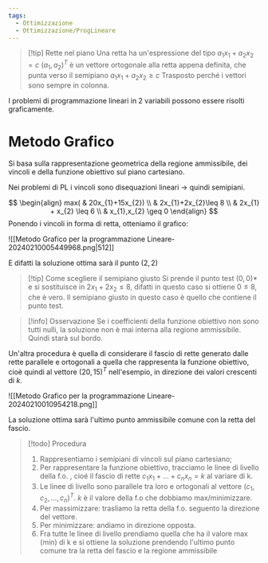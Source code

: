 ```yaml
---
tags:
  - Ottimizzazione
  - Ottimizzazione/ProgLineare
---
```


> [!tip] Rette nel piano
> Una retta ha un'espressione del tipo $a_{1}x_{1}+a_{2}x_{2}=c$
> $(a_{1},a_{2})^T$ è un vettore ortogonale alla retta appena definita, che punta verso il semipiano $a_{1}x_{1}+a_{2}x_{2}\geq c$
> Trasposto perché i vettori sono sempre in colonna.

I problemi di programmazione lineari in 2 variabili possono essere risolti graficamente.

# Metodo Grafico

Si basa sulla rappresentazione geometrica della regione ammissibile, dei vincoli e della funzione obiettivo sul piano cartesiano. 

Nei problemi di PL i vincoli sono disequazioni lineari $\to$ quindi semipiani.

$$
\begin{align}
max( & 20x_{1}+15x_{2}) \\
& 2x_{1}+2x_{2}\leq 8 \\
& 2x_{1} + x_{2} \leq 6 \\
& x_{1},x_{2} \geq 0
\end{align}
$$
Ponendo i vincoli in forma di retta, otteniamo il grafico:

![[Metodo Grafico per la programmazione Lineare-20240210005449968.png|512]]

E difatti la soluzione ottima sarà il punto $(2,2)$

> [!tip] Come scegliere il semipiano giusto
> Si prende il punto test $(0,0)*$ e si sostituisce in $2x_{1}+2x_{2}\leq 8$, difatti in questo caso si ottiene $0\leq 8$, che è vero.
> Il semipiano giusto in questo caso è quello che contiene il punto test.

> [!info] Osservazione
> Se i coefficienti della funzione obiettivo non sono tutti nulli, la soluzione non è mai interna alla regione ammissibile.
> Quindi starà sul bordo.

Un'altra procedura è quella di considerare il fascio di rette generato dalle rette parallele e ortogonali a quella che rappresenta la funzione obiettivo, cioè quindi al vettore $(20,15)^T$ nell'esempio, in direzione dei valori crescenti di $k$.

![[Metodo Grafico per la programmazione Lineare-20240210010954218.png]]

La soluzione ottima sarà l'ultimo punto ammissibile comune con la retta del fascio.


> [!todo] Procedura
> 1. Rappresentiamo i semipiani di vincoli sul piano cartesiano;
> 2. Per rappresentare la funzione obiettivo, tracciamo le linee di livello della f.o. , cioé il fascio di rette $c_{1}x_{1}+\dots+c_{n}x_{n}=k$ al variare di k.
> 3. Le linee di livello sono parallele tra loro e ortogonali al vettore $(c_{1},c_{2},\dots,c_{n})^T$. $k$ è il valore della f.o che dobbiamo max/minimizzare.
> 	1. Per massimizzare: trasliamo la retta della f.o. seguento la direzione del vettore.
> 	2. Per minimizzare: andiamo in direzione opposta.
> 4. Fra tutte le linee di livello prendiamo quella che ha il valore max (min) di k e si ottiene la soluzione prendendo l'ultimo punto comune tra la retta del fascio e la regione ammissibile
